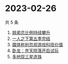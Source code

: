 # 2023-02-26

共 5 条

<!-- BEGIN -->
<!-- 最后更新时间 Sun Feb 26 2023 09:11:51 GMT+0800 (China Standard Time) -->

1. [姐弟恋比例持续攀升](https://www.zhihu.com/search?q=姐弟恋比例持续攀升)
1. [一人之下第五季完结](https://www.zhihu.com/search?q=一人之下第五季完结)
1. [媒体称别忽视游戏科技价值](https://www.zhihu.com/search?q=媒体称别忽视游戏科技价值)
1. [卧龙：苍天陨落开启试玩](https://www.zhihu.com/search?q=卧龙：苍天陨落开启试玩)
1. [多地现三星连珠](https://www.zhihu.com/search?q=多地现三星连珠)

<!-- END -->
